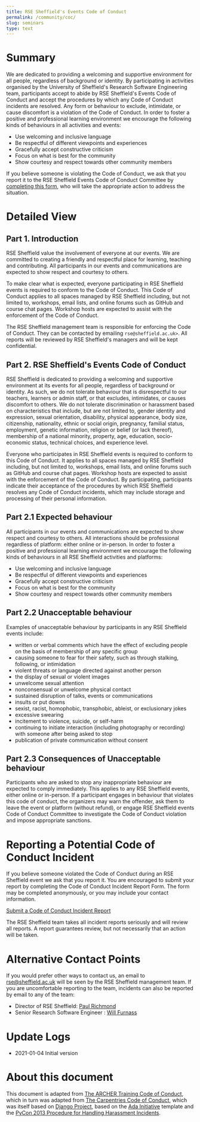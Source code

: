 ```yaml
---
title: RSE Sheffield's Events Code of Conduct
permalink: /community/coc/
slug: seminars
type: text
---
```


# Summary

We are dedicated to providing a welcoming and supportive environment for all people, regardless of background or identity.
By participating in activities organised by the University of Sheffield's Research Software Engineering team,
participants accept to abide by RSE Sheffield's Events Code of Conduct and
accept the procedures by which any Code of Conduct incidents are resolved.
Any form or behaviour to exclude, intimidate, or cause discomfort is a violation of the Code of Conduct.
In order to foster a positive and professional learning environment
we encourage the following kinds of behaviours in all activities and events:

  - Use welcoming and inclusive language
  - Be respectful of different viewpoints and experiences
  - Gracefully accept constructive criticism
  - Focus on what is best for the community
  - Show courtesy and respect towards other community members

If you believe someone is violating the Code of Conduct, we ask that you
report it to the RSE Sheffield Events Code of Conduct Committee by [completing
this
form](https://forms.gle/Ckx6PTFeiNLsyZMp8),
who will take the appropriate action to address the situation.

# Detailed View

## Part 1. Introduction

RSE Sheffield value the involvement of everyone at our events.
We are committed to creating a friendly and respectful place for learning, teaching and contributing.
All participants in our events and communications are expected to show respect and courtesy to others.

To make clear what is expected, everyone participating in RSE Sheffield events is required to conform to the Code of Conduct.
This Code of Conduct applies to all spaces managed by RSE Sheffield including, but not limited to, workshops, email lists, and online forums such as GitHub and course chat pages.
Workshop hosts are expected to assist with the enforcement of the Code of Conduct.

The RSE Sheffield management team is responsible for enforcing the Code of Conduct.
They can be contacted by emailing `rse@sheffield.ac.uk>`.
All reports will be reviewed by RSE Sheffield's managers and will be kept confidential.

## Part 2. RSE Sheffield's Events Code of Conduct

RSE Sheffield is dedicated to providing a welcoming and supportive environment at its events for all people, regardless of background or identity.
As such, we do not tolerate behaviour that is disrespectful to our teachers, learners or admin staff,
or that excludes, intimidates, or causes discomfort to others.
We do not tolerate discrimination or harassment based on characteristics that include, but are not limited to,
gender identity and expression,
sexual orientation,
disability,
physical appearance,
body size,
citizenship,
nationality,
ethnic or social origin,
pregnancy,
familial status,
employment,
genetic information,
religion or belief (or lack thereof),
membership of a national minority,
property,
age,
education,
socio-economic status,
technical choices,
and experience level.

Everyone who participates in RSE Sheffield events is required to conform to this Code of Conduct.
It applies to all spaces managed by RSE Sheffield including, but not limited to,
workshops,
email lists,
and online forums such as GitHub and course chat pages.
Workshop hosts are expected to assist with the enforcement of the Code of Conduct.
By participating, participants indicate their acceptance of the procedures by which RSE Sheffield resolves any Code of Conduct incidents,
which may include storage and processing of their personal information.

## Part 2.1 Expected behaviour

All participants in our events and communications are expected to show respect and courtesy to others.
All interactions should be professional regardless of platform: either online or in-person.
In order to foster a positive and professional learning environment
we encourage the following kinds of behaviours in all RSE Sheffield activities and platforms:

  - Use welcoming and inclusive language
  - Be respectful of different viewpoints and experiences
  - Gracefully accept constructive criticism
  - Focus on what is best for the community
  - Show courtesy and respect towards other community members

## Part 2.2 Unacceptable behaviour

Examples of unacceptable behaviour by participants in any RSE Sheffield
events include:

-   written or verbal comments which have the effect of excluding people
    on the basis of membership of any specific group
-   causing someone to fear for their safety, such as through stalking,
    following, or intimidation
-   violent threats or language directed against another person
-   the display of sexual or violent images
-   unwelcome sexual attention
-   nonconsensual or unwelcome physical contact
-   sustained disruption of talks, events or communications
-   insults or put downs
-   sexist, racist, homophobic, transphobic, ableist, or exclusionary
    jokes
-   excessive swearing
-   incitement to violence, suicide, or self-harm
-   continuing to initiate interaction (including photography or
    recording) with someone after being asked to stop
-   publication of private communication without consent

## Part 2.3 Consequences of Unacceptable behaviour

Participants who are asked to stop any inappropriate behaviour are
expected to comply immediately. This applies to any RSE Sheffield events, 
either online or in-person. If a participant engages in
behaviour that violates this code of conduct, the organizers may warn
the offender, ask them to leave the event or platform (without refund),
or engage RSE Sheffield events Code of Conduct Committee to investigate the
Code of Conduct violation and impose appropriate sanctions.

# Reporting a Potential Code of Conduct Incident

If you believe someone violated the Code of Conduct during an RSE Sheffield
event we ask that you report it. You are encouraged to submit
your report by completing the Code of Conduct Incident Report Form. The
form may be completed anonymously, or you may include your contact
information.

[Submit a Code of Conduct Incident
Report](https://forms.gle/Ckx6PTFeiNLsyZMp8)

The RSE Sheffield team takes all incident reports seriously and will review
all reports. A report guarantees review, but not necessarily that an
action will be taken.

# Alternative Contact Points

If you would prefer other ways to contact us,
an email to <rse@sheffield.ac.uk> will be seen by the RSE Sheffield management team.
If you are uncomfortable reporting to the team,
incidents can also be reported by email to any of the team:

-   Director of RSE Sheffield: [Paul Richmond](mailto:p.richmond@sheffield.ac.uk)
-   Senior Research Software Engineer : [Will Furnass](mailto:w.furnass@sheffield.ac.uk)

# Update Logs

  - 2021-01-04 Initial version

# About this document

This document is adapted from [The ARCHER Training Code of Conduct](http://www.archer.ac.uk/training/code-of-conduct/index.php),
which in turn was adapted from [The Carpentries Code of Conduct](https://docs.carpentries.org/topic_folders/policies/code-of-conduct.html),
which was itself based on [Django Project](https://www.djangoproject.com/conduct/enforcement-manual/),
based on the [Ada Initiative](http://geekfeminism.wikia.com/wiki/Conference_anti-harassment/Responding_to_reports)
template and the [PyCon 2013 Procedure for Handling Harassment Incidents](https://us.pycon.org/2013/about/code-of-conduct/harassment-incidents/).
